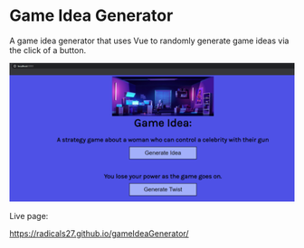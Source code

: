 # Game Idea Generator
A game idea generator that uses Vue to randomly generate game ideas via the click of a button.


![Screenshot](screenshot.png)

Live page:

https://radicals27.github.io/gameIdeaGenerator/